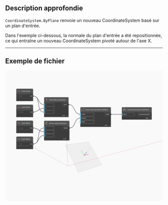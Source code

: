 ## Description approfondie
`CoordinateSystem.ByPlane` renvoie un nouveau CoordinateSystem basé sur un plan d'entrée.

Dans l'exemple ci-dessous, la normale du plan d'entrée a été repositionnée, ce qui entraîne un nouveau CoordinateSystem pivoté autour de l'axe X.

___
## Exemple de fichier

![ByPlane](./Autodesk.DesignScript.Geometry.CoordinateSystem.ByPlane_img.jpg)

